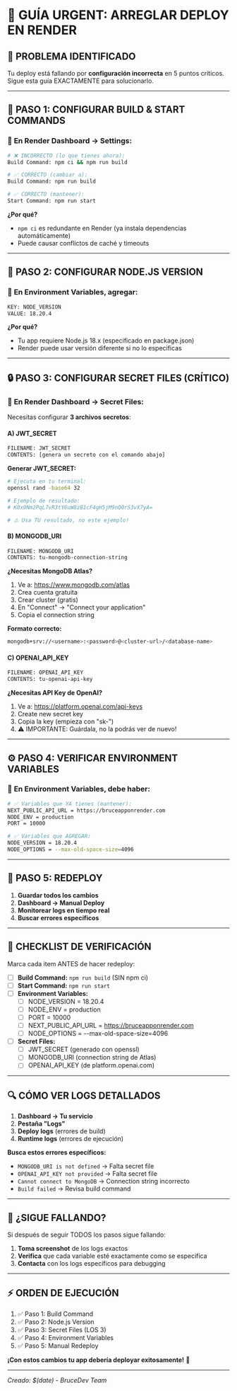 # 🚨 **GUÍA URGENT: ARREGLAR DEPLOY EN RENDER**

## 🎯 **PROBLEMA IDENTIFICADO**
Tu deploy está fallando por **configuración incorrecta** en 5 puntos críticos. Sigue esta guía EXACTAMENTE para solucionarlo.

---

## 🚀 **PASO 1: CONFIGURAR BUILD & START COMMANDS**

### 📍 **En Render Dashboard → Settings:**

```bash
# ❌ INCORRECTO (lo que tienes ahora):
Build Command: npm ci && npm run build

# ✅ CORRECTO (cambiar a):
Build Command: npm run build

# ✅ CORRECTO (mantener):
Start Command: npm run start
```

**¿Por qué?** 
- `npm ci` es redundante en Render (ya instala dependencias automáticamente)
- Puede causar conflictos de caché y timeouts

---

## 🔧 **PASO 2: CONFIGURAR NODE.JS VERSION**

### 📍 **En Environment Variables, agregar:**

```bash
KEY: NODE_VERSION
VALUE: 18.20.4
```

**¿Por qué?**
- Tu app requiere Node.js 18.x (especificado en package.json)
- Render puede usar versión diferente si no lo especificas

---

## 🔒 **PASO 3: CONFIGURAR SECRET FILES (CRÍTICO)**

### 📍 **En Render Dashboard → Secret Files:**

Necesitas configurar **3 archivos secretos**:

#### **A) JWT_SECRET**
```bash
FILENAME: JWT_SECRET
CONTENTS: [genera un secreto con el comando abajo]
```

**Generar JWT_SECRET:**
```bash
# Ejecuta en tu terminal:
openssl rand -base64 32

# Ejemplo de resultado:
# K8x9Nm2PqL7vR3tY6uW8zB1cF4gH5jM9nQ0rS3vX7yA=

# ⚠️ Usa TU resultado, no este ejemplo!
```

#### **B) MONGODB_URI**
```bash
FILENAME: MONGODB_URI
CONTENTS: tu-mongodb-connection-string
```

**¿Necesitas MongoDB Atlas?**
1. Ve a: https://www.mongodb.com/atlas
2. Crea cuenta gratuita
3. Crear cluster (gratis)
4. En "Connect" → "Connect your application"
5. Copia el connection string

**Formato correcto:**
```bash
mongodb+srv://<username>:<password>@<cluster-url>/<database-name>
```

#### **C) OPENAI_API_KEY**
```bash
FILENAME: OPENAI_API_KEY  
CONTENTS: tu-openai-api-key
```

**¿Necesitas API Key de OpenAI?**
1. Ve a: https://platform.openai.com/api-keys
2. Create new secret key
3. Copia la key (empieza con "sk-")
4. ⚠️ IMPORTANTE: Guárdala, no la podrás ver de nuevo!

---

## ⚙️ **PASO 4: VERIFICAR ENVIRONMENT VARIABLES**

### 📍 **En Environment Variables, debe haber:**

```bash
# ✅ Variables que YA tienes (mantener):
NEXT_PUBLIC_API_URL = https://bruceapponrender.com
NODE_ENV = production
PORT = 10000

# ✅ Variables que AGREGAR:
NODE_VERSION = 18.20.4
NODE_OPTIONS = --max-old-space-size=4096
```

---

## 🔄 **PASO 5: REDEPLOY**

1. **Guardar todos los cambios**
2. **Dashboard → Manual Deploy**
3. **Monitorear logs en tiempo real**
4. **Buscar errores específicos**

---

## 🚨 **CHECKLIST DE VERIFICACIÓN**

Marca cada item ANTES de hacer redeploy:

- [ ] **Build Command:** `npm run build` (SIN npm ci)
- [ ] **Start Command:** `npm run start`
- [ ] **Environment Variables:**
  - [ ] NODE_VERSION = 18.20.4
  - [ ] NODE_ENV = production  
  - [ ] PORT = 10000
  - [ ] NEXT_PUBLIC_API_URL = https://bruceapponrender.com
  - [ ] NODE_OPTIONS = --max-old-space-size=4096
- [ ] **Secret Files:**
  - [ ] JWT_SECRET (generado con openssl)
  - [ ] MONGODB_URI (connection string de Atlas)
  - [ ] OPENAI_API_KEY (de platform.openai.com)

---

## 🔍 **CÓMO VER LOGS DETALLADOS**

1. **Dashboard → Tu servicio**
2. **Pestaña "Logs"**  
3. **Deploy logs** (errores de build)
4. **Runtime logs** (errores de ejecución)

**Busca estos errores específicos:**
- `MONGODB_URI is not defined` → Falta secret file
- `OPENAI_API_KEY not provided` → Falta secret file  
- `Cannot connect to MongoDB` → Connection string incorrecto
- `Build failed` → Revisa build command

---

## 🎉 **¿SIGUE FALLANDO?**

Si después de seguir TODOS los pasos sigue fallando:

1. **Toma screenshot** de los logs exactos
2. **Verifica** que cada variable esté exactamente como se especifica
3. **Contacta** con los logs específicos para debugging

---

## ⚡ **ORDEN DE EJECUCIÓN**

1. ✅ Paso 1: Build Command
2. ✅ Paso 2: Node.js Version  
3. ✅ Paso 3: Secret Files (LOS 3)
4. ✅ Paso 4: Environment Variables
5. ✅ Paso 5: Manual Redeploy

**¡Con estos cambios tu app debería deployar exitosamente!** 🚀

---

*Creado: $(date) - BruceDev Team*
